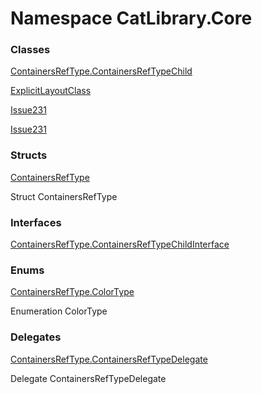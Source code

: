 ﻿# Namespace CatLibrary.Core

### Classes

[ContainersRefType.ContainersRefTypeChild](CatLibrary.Core.ContainersRefType.ContainersRefTypeChild.md)

[ExplicitLayoutClass](CatLibrary.Core.ExplicitLayoutClass.md)

[Issue231](CatLibrary.Core.Issue231.md)

[Issue231](CatLibrary.Core.Issue231.md)

### Structs

[ContainersRefType](CatLibrary.Core.ContainersRefType.md)

Struct ContainersRefType

### Interfaces

[ContainersRefType.ContainersRefTypeChildInterface](CatLibrary.Core.ContainersRefType.ContainersRefTypeChildInterface.md)

### Enums

[ContainersRefType.ColorType](CatLibrary.Core.ContainersRefType.ColorType.md)

Enumeration ColorType

### Delegates

[ContainersRefType.ContainersRefTypeDelegate](CatLibrary.Core.ContainersRefType.ContainersRefTypeDelegate.md)

Delegate ContainersRefTypeDelegate


